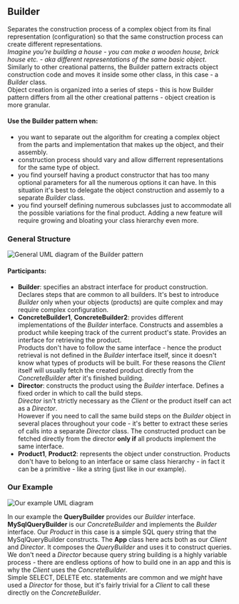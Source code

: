 ## Builder

Separates the construction process of a complex object from its final representation (configuration)
so that the same construction process can create different representations.  
_Imagine you're building a house - you can make a wooden house, brick house
etc. - aka different representations of the same basic object_.  
Similarly to other creational patterns, the Builder pattern extracts object 
construction code and moves it inside some other class, in this case - a 
_Builder_ class.  
Object creation is organized into a series of steps - this is how Builder pattern differs
from all the other creational patterns - object creation is more granular.

#### Use the Builder pattern when:
- you want to separate out the algorithm for creating a complex object from the
  parts and implementation that makes up the object, and their assembly.
- construction process should vary and allow differrent representations
  for the same type of object.
- you find yourself having a product constructor that has too many optional
  parameters for all the numerous options it can have. In this situation it's 
  best to delegate the object construction and assemly to a separate _Builder_ class.
- you find yourself defining numerous subclasses just to accommodate all the
  possible variations for the final product. Adding a new feature will require
  growing and bloating your class hierarchy even more.

### General Structure

![General UML diagram of the Builder pattern][1]

#### Participants:
- **Builder**: specifies an abstract interface for product construction.
  Declares steps that are common to all builders. It's best to introduce
  _Builder_ only when your objects (products) are quite complex and may require
  complex configuration.
- **ConcreteBuilder1**, **ConcreteBuilder2**: provides different implementations of the _Builder_
  interface. Constructs and assembles a product while keeping track of the
  current product's state. Provides an interface for retrieving the product.  
  Products don't have to follow the same interface - hence the product
  retrieval is not defined in the _Builder_ interface itself, since it doesn't know
  what types of products will be built. For these reasons the _Client_ itself will
  usually fetch the created product directly from the _ConcreteBuilder_ after it's
  finished building.
- **Director**: constructs the product using the _Builder_ interface. Defines
  a fixed order in which to call the build steps.  
  _Director_ isn't strictly necessary as the _Client_ or the product itself can
  act as a _Director_.  
  However if you need to call the same build steps on the _Builder_ object in
  several places throughout your code - it's better to extract these series of calls 
  into a separate _Director_ class.
  The constructed product can be fetched directly from the director **only if** all 
  products implement the same interface.
- **Product1**, **Product2**: represents the object under construction. Products don't
  have to belong to an interface or same class hierarchy - in fact it can be
  a primitive - like a string (just like in our example).

### Our Example

![Our example UML diagram][2]

In our example the **QueryBuilder** provides our _Builder_ interface.  
**MySqlQueryBuilder** is our _ConcreteBuilder_ and implements the _Builder_
interface. Our _Product_ in this case is a simple SQL query string that the MySqlQueryBuilder
constructs.
The **App** class here acts both as our _Client_ and _Director_. It composes
the _QueryBuilder_ and uses it to construct queries. We don't need a _Director_
because query string building is a highly variable process - there are endless
options of how to build one in an app and this is why the _Client_ uses the _ConcreteBuilder_.  
Simple SELECT, DELETE etc. statements are common and we _might_ have used a _Director_
for those, but it's fairly trivial for a _Client_ to call these directly on the
_ConcreteBuilder_.

[1]: https://i.ibb.co/5vYf87M/Screenshot-2019-08-12-02-59-41.png
[2]: https://i.ibb.co/BNdqm3G/Builder-Example.png
